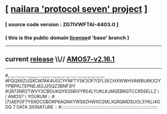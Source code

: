 
# [ [nailara 'protocol seven' project](http://nailara.network/) ]

### [ source code version : ZG7IVWFTAI-4403.0 ]

### ( this is the public domain [license](../license)d 'base' branch )
---
## current [release](https://github.com/nailara-technologies/protocol-7/releases) \\\\// [AMOS7-v2.16.1](https://github.com/nailara-technologies/protocol-7/releases/tag/AMOS7-v2.16.1)
---

#,,.,,...,.,.,...,,,,,,,.,...,,,,,...,,,.,,.,,..,,...,...,.,.,,,.,,.,,..,,.,.,
#PQQX6ZUQXCM7AK4UGCYFNFTYSK3OF7GFL5ECHXWWHVAWBU6KX2YYPBPKLTEPNEJ62J25QZ3BNF3IY
#\\\|R73NR2TWVY3CBGUKQY63SRIVYR54LYUKLKJMGEB6GTCCR5SELLZ \ / AMOS7 \ YOURUM ::
#\[7]AEPOF7Y6XDCGBORP6AQNXYWS6ZHWXO2MLXQRQMDSUOL5YKLI4GDQ 7  DATA SIGNATURE ::
#:::::::::::::::::::::::::::::::::::::::::::::::::::::::::::::::::::::::::::::
